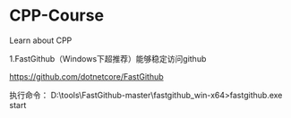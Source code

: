 # CPP-Course
Learn about CPP

1.FastGithub（Windows下超推荐）能够稳定访问github

https://github.com/dotnetcore/FastGithub

执行命令：
D:\tools\FastGithub-master\fastgithub_win-x64>fastgithub.exe start


